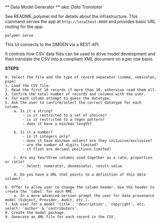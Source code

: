 ** Data Model Generator ** 
*aka. Data Translator*

See README_polymer.md for details about the infrastructure.
This command serves the app at `http://localhost:8080` and provides basic URL
routing for the app:

    polymer serve


This UI connects to the DMGEN via a REST API.

It controls how CSV data files can be used to drive model development and then translate the CSV into a compliant XML document on a per row basis. 

**STEPS**

    0. Select the file and the type of record separator (comma, semicolon, pipe)
    1. Load the CSV file.
    2. Read the first 10 records if more than 10, otherwise read them all.
    3. Confirm the total number of records and columns with the user. 
    4. For each column attempt to guess the datatype.
    5. Ask the user to confirm/select the correct datatype for each column. 
        a. Is it a string?
            - is it restricted to a set of choices?
            - is it restricted to a regex pattern?
            - does it have a min/max length?

        b. Is it a number?
            - is it integers only?
            - does it have min/max values? are they inclusive/exclusive?
            - are the number of digits limited?
            - if float are decimal positions limited?

        c. Are any two/three columns used together as a rate, proportion or ratio?
            - Select: numerator, denominator, result value

        d. Do you have a URL that points to a definition of this data column?

    6. Offer to allow user to change the column header. Use the header to create the 'label' for each RMC.
        a. In a more advanced version prompt the user for data provenance model (Subject, Provider, Audit, etc.). 
    7. Ask user for a model 'title', 'description', 'copyright', etc. select: 'author' & 'contributors'.
    8. Create the model package.
    9. Generate an XML file for each record in the CSV. 

